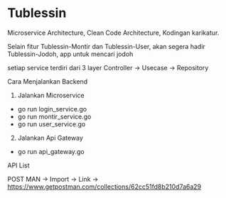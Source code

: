 # Tublessin

Microservice Architecture, Clean Code Architecture, Kodingan karikatur.

Selain fitur Tublessin-Montir dan Tublessin-User, akan segera hadir Tublessin-Jodoh, app untuk mencari jodoh

setiap service terdiri dari 3 layer Controller -> Usecase -> Repository 


Cara Menjalankan Backend
1. Jalankan Microservice
- go run login_service.go
- go run montir_service.go
- go run user_service.go
2. Jalankan Api Gateway
- go run api_gateway.go

API List

POST MAN -> Import -> Link -> 
https://www.getpostman.com/collections/62cc51fd8b210d7a6a29
